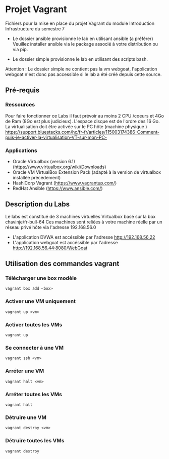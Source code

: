 # Projet Vagrant

Fichiers pour la mise en place du projet Vagrant du module Introduction Infrastructure du semestre 7

* Le dossier ansible provisionne le lab en utilisant ansible (a préférer)  
Veuillez installer ansible via le package associé à votre distribution ou via pip.

* Le dossier simple provisionne le lab en utilisant des scripts bash.

Attention : Le dossier simple ne contient pas la vm webgoat, l'application webgoat n'est donc pas accessible si le lab a été créé depuis cette source.

## Pré-requis

### Ressources

Pour faire fonctionner ce Labs il faut prévoir au moins 2 CPU /coeurs et 4Go de Ram (8Go est plus judicieux). L'espace disque est de l'ordre des 16 Go.
La virtualisation doit être activée sur le PC hôte (machine physique )
<https://support.bluestacks.com/hc/fr-fr/articles/115003174386-Comment-puis-je-activer-la-virtualisation-VT-sur-mon-PC->

### Applications

* Oracle Virtualbox (version 6.1) (<https://www.virtualbox.org/wiki/Downloads>)
* Oracle VM VirtualBox Extension Pack (adapté à la version de virtualbox installée précédement)
* HashiCorp Vagrant (<https://www.vagrantup.com/>)
* RedHat Ansible (<https://www.ansible.com/>)

## Description du Labs

Le labs est constitué de 3 machines virtuelles Virtualbox basé sur la box chavinje/fr-bull-64
Ces machines sont reliées à votre machine réelle par un réseau privé hôte via l'adresse 192.168.56.0

* L'application DVWA est accéssible par l'adresse <http://192.168.56.22>
* L'application webgoat est accéssible par l'adresse <http://192.168.56.44:8080/WebGoat>

## Utilisation des commandes vagrant

### Télécharger une box modèle

```shell
vagrant box add <box>
```

### Activer une VM uniquement

```shell
vagrant up <vm>
```

### Activer toutes les VMs

```shell
vagrant up
```

### Se connecter à une VM

```shell
vagrant ssh <vm>
```

### Arréter une VM

```shell
vagrant halt <vm>
```

### Arréter toutes les VMs

```shell
vagrant halt
```

### Détruire une VM

```shell
vagrant destroy <vm>
```

### Détruire toutes les VMs

```shell
vagrant destroy
```
